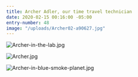 ```yaml
---
title: Archer Adler, our time travel technician
date: 2020-02-15 00:16:00 -05:00
entry-number: 48
image: "/uploads/Archer02-a90627.jpg"
---
```


![Archer-in-the-lab.jpg](/uploads/Archer-in-the-lab.jpg)

![Archer.jpg](/uploads/Archer.jpg)

![Archer-in-blue-smoke-planet.jpg](/uploads/Archer-in-blue-smoke-planet.jpg)